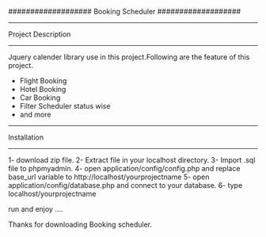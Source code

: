 ###################
Booking Scheduler
###################


*******************
Project Description
*******************

 Jquery calender library use in this project.Following are the feature of this project.
- Flight Booking
- Hotel Booking
- Car Booking
- Filter Scheduler status wise
- and more 

*******************
Installation
*******************

1- download zip file. 
2- Extract file in your localhost directory. 
3- Import .sql file to phpmyadmin. 
4- open application/config/config.php and replace base_url variable to http://localhost/yourprojectname
5- open application/config/database.php and connect to your database.
6- type localhost/yourprojectname


run and enjoy ....

Thanks for downloading Booking scheduler.
